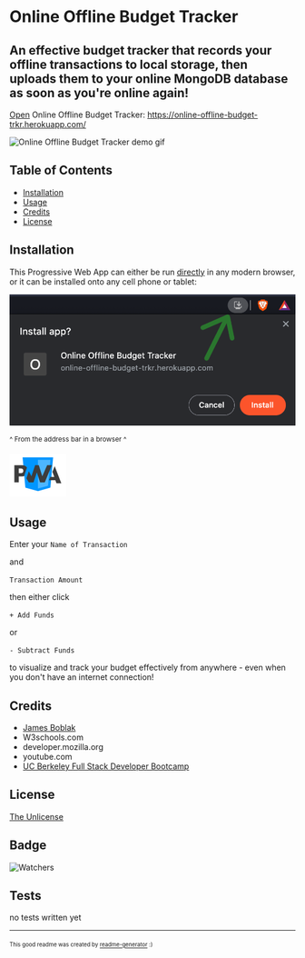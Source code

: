 # Online Offline Budget Tracker

## An effective budget tracker that records your offline transactions to local storage, then uploads them to your online MongoDB database as soon as you're online again!

[Open](https://online-offline-budget-trkr.herokuapp.com/) Online Offline Budget Tracker:
https://online-offline-budget-trkr.herokuapp.com/

![Online Offline Budget Tracker demo gif](./demo_assets/online-offline-budget-tracker_demo.gif)

## Table of Contents

* [Installation](#installation)
* [Usage](#usage)
* [Credits](#credits)
* [License](#license)


## Installation

This Progressive Web App can either be run [directly](https://online-offline-budget-trkr.herokuapp.com/) in any modern browser, or it can be installed onto any cell phone or tablet:

![PWA install](./demo_assets/PWA_install-button.png)


<sup>^ From the address bar in a browser ^ </sup> 


<img src="./demo_assets/PWA_logo.png" alt="drawing" width="100"/>


## Usage 

Enter your
<code>Name of Transaction</code>

and

<code>Transaction Amount</code>

then either click

<code>+ Add Funds</code>

or

<code>- Subtract Funds</code>

to visualize and track your budget effectively from anywhere - even when you don't have an internet connection!  


## Credits

* [James Boblak](https://github.com/jamesboblak)
* W3schools.com
* developer.mozilla.org
* youtube.com
* [UC Berkeley Full Stack Developer Bootcamp](https://bootcamp.berkeley.edu/coding/)


## License

[The Unlicense](https://choosealicense.com/licenses/unlicense/)


## Badge

![Watchers](https://img.shields.io/github/watchers/jamesboblak/online-offline-budget-tracker?style=social)


## Tests

no tests written yet

---

<sup><sub> This good readme was created by [readme-generator](https://github.com/jamesboblak/readme-generator) :)</sub></sup>
